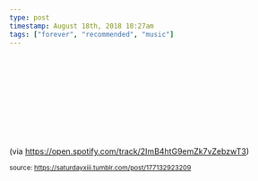 ```yaml
---
type: post
timestamp: August 18th, 2018 10:27am
tags: ["forever", "recommended", "music"]
---
```

<embed type="audio/mpeg" src="spotify:track:2ImB4htG9emZk7vZebzwT3"></embed>
       
(via <a href="https://open.spotify.com/track/2ImB4htG9emZk7vZebzwT3" target="_blank">https://open.spotify.com/track/2ImB4htG9emZk7vZebzwT3</a>) 
 
  
<small>source: https://saturdayxiii.tumblr.com/post/177132923209</small>